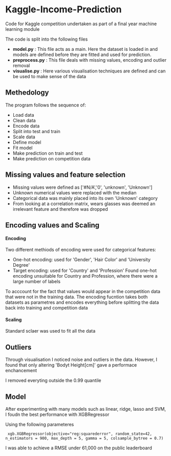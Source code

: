 # Kaggle-Income-Prediction
Code for Kaggle competition undertaken as part of a final year machine learning module

The code is split into the following files

- **model.py** : This file acts as a main. Here the dataset is loaded in and models are defined before they are fitted and used for prediction. 
- **preprocess.py** : This file deals with missing values, encoding and outlier removal
- **visualise.py** : Here various visualisation techniques are defined and can be used to make sense of the data 

## Methedology

The program follows the sequence of: 
  - Load data 
  - Clean data 
  - Encode data 
  - Split into test and train 
  - Scale data
  - Define model
  - Fit model 
  - Make prediction on train and test 
  - Make prediction on competition data
  
## Missing values and feature selection 
  - Missing values were defined as ['#N/A','0', 'unknown', 'Unknown']
  - Unknown numerical values were replaced with the median 
  - Categorical data was mainly placed into its own 'Unknown' category
  - From looking at a correlation matrix, wears glasses was deemed an irrelevant feature and therefore was dropped
  
## Encoding values and Scaling
#### Encoding 
Two different methiods of encoding were used for categorical features: 
  - One-hot encoding: used for 'Gender', 'Hair Color' and 'University Degree'
  - Target encoding: used for 'Country' and 'Profession'
Found one-hot encoding unsuitable for Country and Profession, where there were a large number of labels 

To acccount for the fact that values would appear in the competition data that were not in the training data. The encoding fucntion takes both datasets as parametres and encodes everything before splitting the data back into training and competition data

#### Scaling 
Standard sclaer was used to fit all the data 

## Outliers
Through visualisation I noticed noise and outliers in the data. However, I found that only altering 'Bodyt Height[cm]' gave a performace enchancement

I removed everyting outside the 0.99 quantile 

## Model 
After experimenting with many models such as linear, ridge, lasso and SVM, I foudn the best performance with XGBRegressor 

Using the following parameteres

```
 xgb.XGBRegressor(objective="reg:squarederror", random_state=42, n_estimators = 900, max_depth = 5, gamma = 5, colsample_bytree = 0.7)
```

I was able to achieve a RMSE under 61,000 on the public leaderboard 

